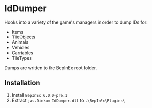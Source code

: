 # IdDumper

Hooks into a variety of the game's managers in order to dump IDs for:
 - Items
 - TileObjects
 - Animals
 - Vehicles
 - Carriables
 - TileTypes

Dumps are written to the BepInEx root folder.

 ## Installation

 1. Install `BepInEx 6.0.0-pre.1`
 2. Extract `jas.Dinkum.IdDumper.dll` to `.\BepInEx\Plugins\`